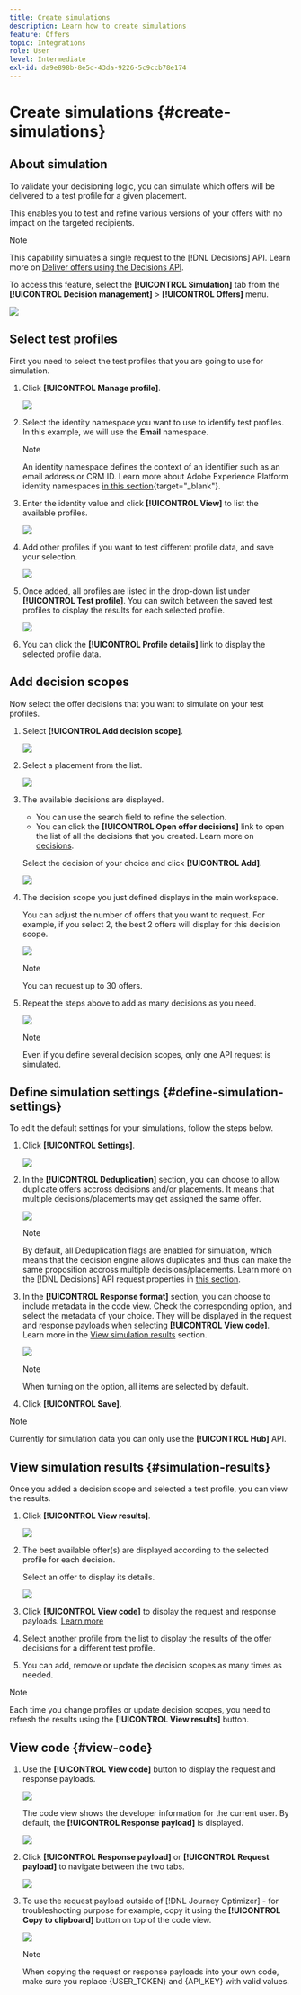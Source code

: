 ```yaml
---
title: Create simulations
description: Learn how to create simulations
feature: Offers
topic: Integrations
role: User
level: Intermediate
exl-id: da9e898b-8e5d-43da-9226-5c9ccb78e174
---
```

# Create simulations {#create-simulations}

## About simulation

To validate your decisioning logic, you can simulate which offers will be delivered to a test profile for a given placement.

<!--Simulation allows you to view the results of offer decisions as a selected profile.-->

This enables you to test and refine various versions of your offers with no impact on the targeted recipients.

>[!NOTE]
>
>This capability simulates a single request to the [!DNL Decisions] API. Learn more on [Deliver offers using the Decisions API](../api-reference/decisions-api/deliver-offers.md).

To access this feature, select the **[!UICONTROL Simulation]** tab from the **[!UICONTROL Decision management]** > **[!UICONTROL Offers]** menu.

![](../../assets/offers_simulation-tab.png)

<!--
➡️ [Discover this feature in video](#video)
-->

## Select test profiles

First you need to select the test profiles that you are going to use for simulation.

1. Click **[!UICONTROL Manage profile]**.

    ![](../../assets/offers_simulation-manage-profile.png)

1. Select the identity namespace you want to use to identify test profiles. In this example, we will use the **Email** namespace.

    >[!NOTE]
    >
    >An identity namespace defines the context of an identifier such as an email address or CRM ID. Learn more about Adobe Experience Platform identity namespaces [in this section](../../start/get-started-identity.md){target="_blank"}.

1. Enter the identity value and click **[!UICONTROL View]** to list the available profiles.

    ![](../../assets/offers_simulation-add-profile.png)

1. Add other profiles if you want to test different profile data, and save your selection.

    ![](../../assets/offers_simulation-save-profiles.png)

1. Once added, all profiles are listed in the drop-down list under **[!UICONTROL Test profile]**. You can switch between the saved test profiles to display the results for each selected profile.

    ![](../../assets/offers_simulation-saved-profiles.png)

1. You can click the **[!UICONTROL Profile details]** link to display the selected profile data.

<!--Learn more on [selecting test profiles](messages/preview.md#select-test-profiles)-->

## Add decision scopes

Now select the offer decisions that you want to simulate on your test profiles.

1. Select **[!UICONTROL Add decision scope]**.

    ![](../../assets/offers_simulation-add-decision.png)

1. Select a placement from the list.

    ![](../../assets/offers_simulation-add-decision-scope.png)

1. The available decisions are displayed.

    * You can use the search field to refine the selection.
    * You can click the **[!UICONTROL Open offer decisions]** link to open the list of all the decisions that you created. Learn more on [decisions](create-offer-activities.md).
    
    Select the decision of your choice and click **[!UICONTROL Add]**.

    ![](../../assets/offers_simulation-add-decision-scope-add.png)

1. The decision scope you just defined displays in the main workspace.

    You can adjust the number of offers that you want to request. For example, if you select 2, the best 2 offers will display for this decision scope.

    ![](../../assets/offers_simulation-request-offer.png)

    >[!NOTE]
    >
    >You can request up to 30 offers.

1. Repeat the steps above to add as many decisions as you need.

    ![](../../assets/offers_simulation-add-more-decisions.png)

    >[!NOTE]
    >
    >Even if you define several decision scopes, only one API request is simulated.

## Define simulation settings {#define-simulation-settings}

To edit the default settings for your simulations, follow the steps below.

1. Click **[!UICONTROL Settings]**.

    ![](../../assets/offers_simulation-settings.png)

1. In the **[!UICONTROL Deduplication]** section, you can choose to allow duplicate offers accross decisions and/or placements. It means that multiple decisions/placements may get assigned the same offer.

    ![](../../assets/offers_simulation-settings-deduplication.png)

    >[!NOTE]
    >
    >By default, all Deduplication flags are enabled for simulation, which means that the decision engine allows duplicates and thus can make the same proposition accross multiple decisions/placements. Learn more on the [!DNL Decisions] API request properties in [this section](../api-reference/decisions-api/deliver-offers.md).

1. In the **[!UICONTROL Response format]** section, you can choose to include metadata in the code view. Check the corresponding option, and select the metadata of your choice. They will be displayed in the request and response payloads when selecting **[!UICONTROL View code]**. Learn more in the [View simulation results](#simulation-results) section.

    ![](../../assets/offers_simulation-settings-response-format.png)

    >[!NOTE]
    >
    >When turning on the option, all items are selected by default.

1. Click **[!UICONTROL Save]**.

>[!NOTE]
>
>Currently for simulation data you can only use the **[!UICONTROL Hub]** API.

<!--NOT FOR SIMULATIONS V2

In the **[!UICONTROL API for simulation]** section, select the API you want to use: **[!UICONTROL Hub]** or **[!UICONTROL Edge]**.
Hub and Edge are two different end points for simulation data.

In the **[!UICONTROL Context data]** section, you can add as many elements as needed.

    >[!NOTE]
    >
    >This section is hidden if you select Edge API in the section above. Hub allows the use of Context Data, Edge does not.

Context data allows the user to add contextual data that could affect the simulation score.
For instance, let's say the customer has an offer for a discount on ice cream. In the rules for that offer, it can have logic that would rank it higher when the temperature is above 80 degrees. In simulation, the user could add context data: temperature=65 and that offer would rank lower, of they could add temperature=95 and that would rank higher.
-->

## View simulation results {#simulation-results}

Once you added a decision scope and selected a test profile, you can view the results.

1. Click **[!UICONTROL View results]**.

    ![](../../assets/offers_simulation-view-results.png)

1. The best available offer(s) are displayed according to the selected profile for each decision.

    Select an offer to display its details.

    ![](../../assets/offers_simulation-offer-details.png)

1. Click **[!UICONTROL View code]** to display the request and response payloads. [Learn more](#view-code)

1. Select another profile from the list to display the results of the offer decisions for a different test profile.

1. You can add, remove or update the decision scopes as many times as needed.

>[!NOTE]
>
>Each time you change profiles or update decision scopes, you need to refresh the results using the **[!UICONTROL View results]** button.

## View code {#view-code}

1. Use the **[!UICONTROL View code]** button to display the request and response payloads.

    ![](../../assets/offers_simulation-view-code.png)

    The code view shows the developer information for the current user. By default, the **[!UICONTROL Response payload]** is displayed.

    ![](../../assets/offers_simulation-request-payload.png)

1. Click **[!UICONTROL Response payload]** or **[!UICONTROL Request payload]** to navigate between the two tabs.

    ![](../../assets/offers_simulation-response-payload.png)

1. To use the request payload outside of [!DNL Journey Optimizer] - for troubleshooting purpose for example, copy it using the **[!UICONTROL Copy to clipboard]** button on top of the code view.

    ![](../../assets/offers_simulation-copy-payload.png)
    
    <!--You cannot copy the response payload. ACTUALLY YES YOU CAN > to confirm with PM/dev? -->

    >[!NOTE]
    >
    >When copying the request or response payloads into your own code, make sure you replace {USER_TOKEN} and {API_KEY} with valid values.

